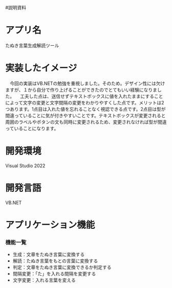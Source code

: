 #説明資料

# アプリ名
たぬき言葉生成解読ツール

# 実装したイメージ
　今回の実装はVB.NETの勉強を重視しました。そのため。デザイン性には欠けますが、１から自分で作り上げることができたのでとてもいい経験になりました。
　工夫した点は、送信せずテキストボックスに値を入れたままにすることによって文字の変更と文字間隔の変更をわかりやすくした点です。メリットは2つあります。1点目は入れた値を忘れることなく視認できる点です。2点目は型が間違っていることに気が付きやすいことです。テキストボックスが変更されると周囲のラベルやボタンの文も同時に変更されるため、変更されなければ型が間違っていることになります。

# 開発環境
Visual Studio 2022

# 開発言語
VB.NET

# アプリケーション機能

### 機能一覧
- 生成：文章をたぬき言葉に変換する
- 解読：たぬき言葉をもとの言葉に変換する
- 判定：文章をたぬき言葉に変換できるか判定する
- 間隔変更：「た」を入れる間隔を変更する
- 文字変更：入れる言葉を変える
